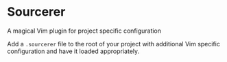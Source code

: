 # Sourcerer

A magical Vim plugin for project specific configuration

Add a `.sourcerer` file to the root of your project with additional Vim specific configuration and have it loaded appropriately.
